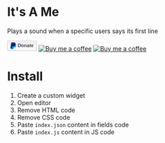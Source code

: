 # It's A Me

Plays a sound when a specific users says its first line

[![PayPal donation](https://github.com/jaymoulin/jaymoulin.github.io/raw/master/ppl.png "PayPal donation")](https://www.paypal.me/jaymoulin)
[![Buy me a coffee](https://www.buymeacoffee.com/assets/img/custom_images/orange_img.png "Buy me a coffee")](https://www.buymeacoffee.com/jaymoulin)
[![Buy me a coffee](https://ko-fi.com/img/githubbutton_sm.svg "Buy me a coffee")](https://www.ko-fi.com/jaymoulin)

# Install

1. Create a custom widget
1. Open editor
1. Remove HTML code
1. Remove CSS code
1. Paste `index.json` content in fields code
1. Paste `index.js` content in JS code

